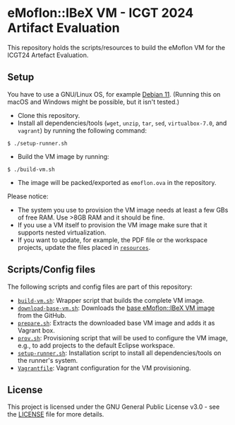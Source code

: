 # eMoflon::IBeX VM - ICGT 2024 Artifact Evaluation

This repository holds the scripts/resources to build the eMoflon VM for the ICGT24 Artefact Evaluation.


## Setup

You have to use a GNU/Linux OS, for example [Debian 11](https://www.debian.org/releases/bullseye/). (Running this on macOS and Windows might be possible, but it isn't tested.)
- Clone this repository.
- Install all dependencies/tools (`wget`, `unzip`, `tar`, `sed`, `virtualbox-7.0`, and `vagrant`) by running the following command:
```
$ ./setup-runner.sh
```
- Build the VM image by running:  
```
$ ./build-vm.sh
```
- The image will be packed/exported as `emoflon.ova` in the repository.

Please notice:
- The system you use to provision the VM image needs at least a few GBs of free RAM. Use >8GB RAM and it should be fine.
- If you use a VM itself to provision the VM image make sure that it supports nested virtualization.
- If you want to update, for example, the PDF file or the workspace projects, update the files placed in [`resources`](./resources/).


## Scripts/Config files

The following scripts and config files are part of this repository:
- [`build-vm.sh`](./build-vm.sh): Wrapper script that builds the complete VM image.
- [`download-base-vm.sh`](./download-base-vm.sh): Downloads the [base eMoflon::IBeX VM image](https://github.com/eMoflon/emoflon-ibex-vm/releases) from the GitHub.
- [`prepare.sh`](./prepare.sh): Extracts the downloaded base VM image and adds it as Vagrant box.
- [`prov.sh`](./prov.sh): Provisioning script that will be used to configure the VM image, e.g., to add projects to the default Eclipse workspace.
- [`setup-runner.sh`](./setup-runner.sh): Installation script to install all dependencies/tools on the runner's system.
- [`Vagrantfile`](./Vagrantfile): Vagrant configuration for the VM provisioning.


## License

This project is licensed under the GNU General Public License v3.0 - see the [LICENSE](LICENSE) file for more details.
